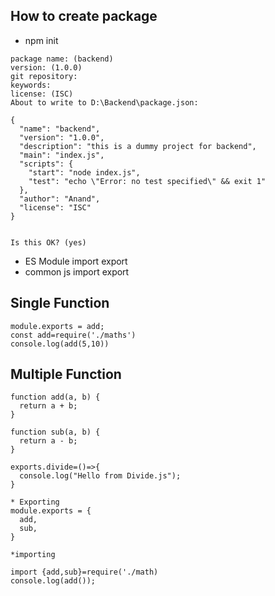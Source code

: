 ## How to create package
* npm init

```
package name: (backend)
version: (1.0.0)
git repository:
keywords:
license: (ISC)
About to write to D:\Backend\package.json:

{
  "name": "backend",
  "version": "1.0.0",
  "description": "this is a dummy project for backend",
  "main": "index.js",
  "scripts": {
    "start": "node index.js",
    "test": "echo \"Error: no test specified\" && exit 1"
  },
  "author": "Anand",
  "license": "ISC"
}


Is this OK? (yes)

```


* ES Module import export
* common js import export

## Single Function
```
module.exports = add;
const add=require('./maths')
console.log(add(5,10))
```
## Multiple Function 
```
function add(a, b) {
  return a + b;
}

function sub(a, b) {
  return a - b;
}

exports.divide=()=>{
  console.log("Hello from Divide.js");
}

* Exporting 
module.exports = {
  add,
  sub,
}

*importing

import {add,sub}=require('./math)
console.log(add());

```